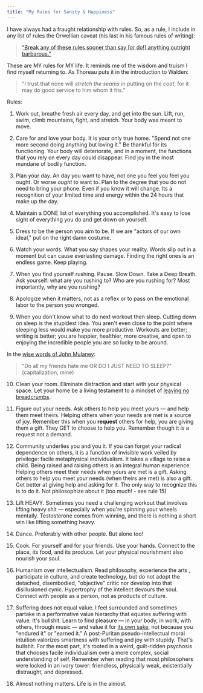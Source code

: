 ```yaml
---
title: "My Rules for Sanity & Happiness"
---
```

I have always had a fraught relationship with rules. So, as a rule, I include in any list of rules the   Orwellian caveat (his last in his famous rules of writing):

> ["Break any of these rules sooner than say \[or do!\] anything outright barbarous."](https://infusion.media/blog/george-orwells-six-rules-for-writing/)

These are MY rules for MY life. It reminds me of the wisdom and truism I find myself returning to. As Thoreau puts it in the introduction to Walden:

> "I trust that none will _stretch the seams_ in putting on the _coat_, for it may do good service to him whom it fits."

Rules:

1. Work out, breathe fresh air every day, and get into the sun. Lift, run, swim, climb mountains, fight, and stretch. Your body was meant to move. 

2. Care for and love your body. It is your only true home. "Spend not one more second doing anything but loving it." Be thankful for its functioning. Your body will deteriorate, and in a moment, the functions that you rely on every day could disappear. Find joy in the most mundane of bodily function. 

3. Plan your day. An day you want to have, not one you feel you feel you ought. Or worse *ought* to want to. Plan to the degree that you do not need to bring your phone. Even if you know it will change. Its a recognition of your limited time and energy within the 24 hours that make up the day. 

4. Maintain a DONE list of everything you accomplished. It's easy to lose sight of everything you do and get down on yourself.  

5. Dress to be the person you aim to be. If we are "actors of our own ideal," put on the right damn costume. 
 
6. Watch your words. What you say shapes your reality. Words slip out in a moment but can cause everlasting damage. Finding the right ones is an endless game. Keep playing.

7. When you find yourself rushing. Pause. Slow Down. Take a Deep Breath. Ask yourself: what are you rushing to? Who are you rushing for? Most importantly, why are you rushing?

 8. Apologize when it matters, not as a reflex or to pass on the emotional labor to the person you wronged. 

9. When you don't know what to do next workout then sleep. Cutting down on sleep is the stupidest idea. You aren't even close to the point where sleeping less would make you more productive. Workouts are better; writing is better; you are happier, healthier, more creative, and open to enjoying the incredible people you are so lucky to be around. 

In the [wise words of John Mulaney](https://www.youtube.com/watch?v=aiqKK4ysI7g):
> "Do all my friends hate me OR DO I JUST NEED TO SLEEP?" (capitalization, mine)

10. Clean your room. Eliminate distraction and start with your physical space.  Let your home be a living testament to a mindset of [leaving no breadcrumbs](https://www.youtube.com/shorts/4GJFVc6NDzQ).

11. Figure out your needs. Ask others to help you meet yours — and help them meet theirs. Helping others when your needs are met is a source of joy. Remember this when you **request** others for help, you are giving them a gift. They GET to choose to help you. Remember though it is a request not a demand. 

12. Community underlies you and you it. If you can forget your radical dependence on others, it is a function of invisible work veiled by privilege: facile metaphysical individualism. It takes a village to raise a child. Being raised and raising others is an integral human experience. Helping others meet their needs when yours are met is a gift. Asking others to help you meet your needs (when theirs are met) is also a gift. Get better at giving help and asking for it. The only way to recognize this is to do it. Not philosophize about it (too much! - see rule 15)

13. Lift HEAVY. Sometimes you need a challenging workout that involves lifting heavy shit — especially when you're spinning your wheels mentally. Testosterone comes from winning, and there is nothing a short win like lifting something heavy. 

14. Dance. Preferably with other people. But alone too!

15. Cook. For yourself and for your friends. Use your hands. Connect to the place, its food, and its produce. Let your physical nourishment also nourish your soul. 

16. Humanism over intellectualism. Read philosophy, experience the arts , participate in culture, and create technology, but do not adopt the detached, disembodied, "objective" critic nor develop into that disillusioned cynic. Hypertrophy of the intellect devours the soul. Connect with people as a person, not as products of culture. 

17. Suffering does not equal value. I feel surrounded and sometimes partake in a performative value hierarchy that equates suffering with value. It's bullshit. Learn to find pleasure — in your body, in work, with others, through music — and value it for [its own sake](https://www.ribbonfarm.com/2017/08/03/body-pleasure/), not because you "endured it" or "earned it." A post-Puritan pseudo-intellectual moral intuition valorizes smartness with suffering and joy with stupidy. That's bullshit. For the most part, it's rooted in a weird, guilt-ridden psychosis that chooses facile individualism over a more complex, social understanding of self. Remember when reading that most philosophers were locked in an ivory tower: friendless, physically weak, existentially distraught, and depressed. 


18. Almost nothing matters. Life is in the almost.

